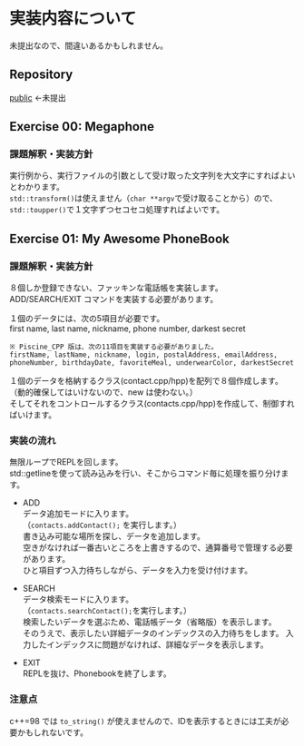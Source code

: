 # 実装内容について

未提出なので、間違いあるかもしれません。  


## Repository

[public](https://github.com/mznmk/CPP_Module_00) ←未提出  


## Exercise 00: Megaphone

### 課題解釈・実装方針

実行例から、実行ファイルの引数として受け取った文字列を大文字にすればよいとわかります。  
`std::transform()`は使えません（`char **argv`で受け取ることから）ので、`std::toupper()`で１文字ずつセコセコ処理すればよいです。  


## Exercise 01: My Awesome PhoneBook

### 課題解釈・実装方針

８個しか登録できない、ファッキンな電話帳を実装します。  
ADD/SEARCH/EXIT コマンドを実装する必要があります。  

１個のデータには、次の5項目が必要です。  
first name, last name, nickname, phone number, darkest secret  
```
※ Piscine_CPP 版は、次の11項目を実装する必要がありました。  
firstName, lastName, nickname, login, postalAddress, emailAddress, phoneNumber, birthdayDate, favoriteMeal, underwearColor, darkestSecret  
```
１個のデータを格納するクラス(contact.cpp/hpp)を配列で８個作成します。  
（動的確保してはいけないので、new は使わない。）  
そしてそれをコントロールするクラス(contacts.cpp/hpp)を作成して、制御すればいけます。  

### 実装の流れ

無限ループでREPLを回します。  
std::getlineを使って読み込みを行い、そこからコマンド毎に処理を振り分けます。  

- ADD  
	データ追加モードに入ります。  
	（`contacts.addContact();` を実行します。）  
	書き込み可能な場所を探し、データを追加します。  
	空きがなければ一番古いところを上書きするので、通算番号で管理する必要があります。  
	ひと項目ずつ入力待ちしながら、データを入力を受け付けます。  

- SEARCH  
	データ検索モードに入ります。  
	（`contacts.searchContact();`を実行します。）  
	検索したいデータを選ぶため、電話帳データ（省略版）を表示します。  
	そのうえで、表示したい詳細データのインデックスの入力待ちをします。
	入力したインデックスに問題がなければ、詳細なデータを表示します。    

- EXIT  
	REPLを抜け、Phonebookを終了します。  

### 注意点

c++=98 では `to_string()` が使えませんので、IDを表示するときには工夫が必要かもしれないです。  

